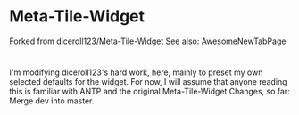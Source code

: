 # Meta-Tile-Widget
Forked from diceroll123/Meta-Tile-Widget
See also: AwesomeNewTabPage
#
I'm modifying diceroll123's hard work, here, mainly to preset my own selected defaults for the widget.
For now, I will assume that anyone reading this is familiar with ANTP and the original Meta-Tile-Widget
Changes, so far:
Merge dev into master.
